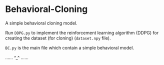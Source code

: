 # Behavioral-Cloning

A simple behavioral cloning model.

Run `DDPG.py` to implement the reinforcement learning algorithm (DDPG) for creating the dataset (for cloning) (`dataset.npy` file).

`BC.py` is the main file which contain a simple behavioral model.

...... ^_^ ......